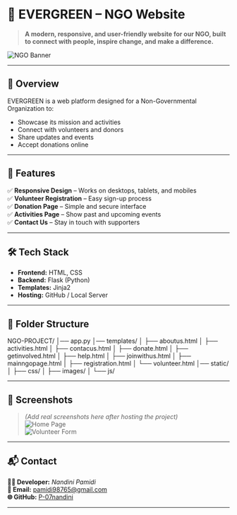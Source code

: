 # 🌿 EVERGREEN – NGO Website

> **A modern, responsive, and user-friendly website for our NGO, built to connect with people, inspire change, and make a difference.**

![NGO Banner](https://via.placeholder.com/1000x300?text=EVERGREEN+NGO+Website)

---

## 📌 Overview
EVERGREEN is a web platform designed for a Non-Governmental Organization to:
- Showcase its mission and activities
- Connect with volunteers and donors
- Share updates and events
- Accept donations online

---

## 🚀 Features
✅ **Responsive Design** – Works on desktops, tablets, and mobiles  
✅ **Volunteer Registration** – Easy sign-up process  
✅ **Donation Page** – Simple and secure interface  
✅ **Activities Page** – Show past and upcoming events  
✅ **Contact Us** – Stay in touch with supporters  

---

## 🛠️ Tech Stack
- **Frontend:** HTML, CSS  
- **Backend:** Flask (Python)  
- **Templates:** Jinja2  
- **Hosting:** GitHub / Local Server  

---

## 📂 Folder Structure
NGO-PROJECT/
│── app.py
│── templates/
│ ├── aboutus.html
│ ├── activities.html
│ ├── contacus.html
│ ├── donate.html
│ ├── getinvolved.html
│ ├── help.html
│ ├── joinwithus.html
│ ├── mainngopage.html
│ ├── registration.html
│ └── volunteer.html
│── static/
│ ├── css/
│ ├── images/
│ └── js/




---

## 📸 Screenshots
> *(Add real screenshots here after hosting the project)*  
![Home Page](https://via.placeholder.com/800x400?text=Home+Page)  
![Volunteer Form](https://via.placeholder.com/800x400?text=Volunteer+Form)  

---

## 📬 Contact
**👩‍💻 Developer:** *Nandini Pamidi*  
**📧 Email:** pamidi98765@gmail.com  
**🌐 GitHub:** [P-07nandini](https://github.com/P-07nandini)

---
